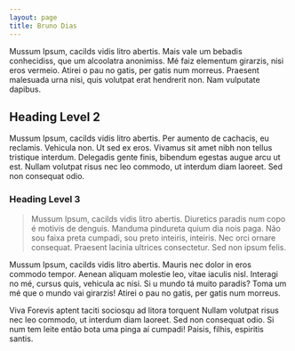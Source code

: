 ```yaml
---
layout: page
title: Bruno Dias
---
```

Mussum Ipsum, cacilds vidis litro abertis. Mais vale um bebadis conhecidiss, que um alcoolatra anonimiss. Mé faiz elementum girarzis, nisi eros vermeio. Atirei o pau no gatis, per gatis num morreus. Praesent malesuada urna nisi, quis volutpat erat hendrerit non. Nam vulputate dapibus.

## Heading Level 2

Mussum Ipsum, cacilds vidis litro abertis. Per aumento de cachacis, eu reclamis. Vehicula non. Ut sed ex eros. Vivamus sit amet nibh non tellus tristique interdum. Delegadis gente finis, bibendum egestas augue arcu ut est. Nullam volutpat risus nec leo commodo, ut interdum diam laoreet. Sed non consequat odio.

### Heading Level 3

> Mussum Ipsum, cacilds vidis litro abertis. Diuretics paradis num copo é motivis de denguis. Manduma pindureta quium dia nois paga. Não sou faixa preta cumpadi, sou preto inteiris, inteiris. Nec orci ornare consequat. Praesent lacinia ultrices consectetur. Sed non ipsum felis.

Mussum Ipsum, cacilds vidis litro abertis. Mauris nec dolor in eros commodo tempor. Aenean aliquam molestie leo, vitae iaculis nisl. Interagi no mé, cursus quis, vehicula ac nisi. Si u mundo tá muito paradis? Toma um mé que o mundo vai girarzis! Atirei o pau no gatis, per gatis num morreus.

Viva Forevis aptent taciti sociosqu ad litora torquent Nullam volutpat risus nec leo commodo, ut interdum diam laoreet. Sed non consequat odio. Si num tem leite então bota uma pinga aí cumpadi! Paisis, filhis, espiritis santis.
